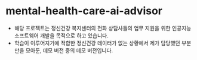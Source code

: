 # mental-health-care-ai-advisor

- 해당 프로젝트는 정신건강 복지센터의 전화 상담사들의 업무 지원을 위한 인공지능 소프트웨어 개발을 목적으로 하고 있습니다.
- 학습이 이루어지기에 적합한 정신건강 데이터가 없는 상황에서 제가 담당했던 부분만을 모아둔, 데모 버전 중의 데모 버전입니다.
